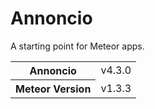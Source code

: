 # Annoncio
A starting point for Meteor apps.

<table>
  <tbody>
    <tr>
      <th>Annoncio</th>
      <td>v4.3.0</td>
    </tr>
    <tr>
      <th>Meteor Version</th>
      <td>v1.3.3</td>
    </tr>
  </tbody>
</table>

